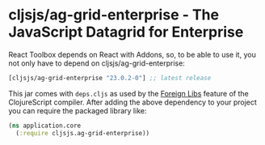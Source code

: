 # cljsjs/ag-grid-enterprise - The JavaScript Datagrid for Enterprise

React Toolbox depends on React with Addons, so, to be able to use it, you not only have to depend on
cljsjs/ag-grid-enterprise:

[](dependency)
```clojure
[cljsjs/ag-grid-enterprise "23.0.2-0"] ;; latest release
```
[](/dependency)

This jar comes with `deps.cljs` as used by the [Foreign Libs][flibs] feature
of the ClojureScript compiler. After adding the above dependency to your project
you can require the packaged library like:

```clojure
(ns application.core
  (:require cljsjs.ag-grid-enterprise))
```

[flibs]: https://clojurescript.org/reference/packaging-foreign-deps

